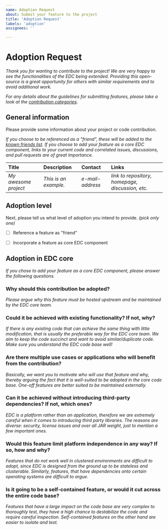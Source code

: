 ```yaml
---
name: Adoption Request
about: Submit your feature to the project
title: 'Adoption Request'
labels: 'adoption'
assignees: ''

---
```


# Adoption Request

_Thank you for wanting to contribute to the project! We are very happy to see the functionalities of the EDC being extended. Providing this open-source is a great opportunity for others with similar requirements and to avoid additional work._

_For any details about the guidelines for submitting features, please take a look at the [contribution categories](https://github.com/eclipse-edc/Connector/blob/main/contribution_categories.md)._


## General information

Please provide some information about your project or code contribution. 

_If you choose to be referenced as a "friend", these will be added to the [known friends list](https://github.com/eclipse-edc/Connector/blob/main/known_friends.md)._
_If you choose to add your feature as a core EDC component, links to your current code and correlated issues, discussions, and pull requests are of great importance._

| Title | Description | Contact | Links
| :--- | :--- | :--- | :---
| _My awesome project_ | _This is an example._ | _e-mail-address_ | _link to repository, homepage, discussion, etc._


## Adoption level

Next, please tell us what level of adoption you intend to provide. _(pick only one)_

- [ ] Reference a feature as "friend"
- [ ] Incorporate a feature as core EDC component



## Adoption in EDC core

_If you chose to add your feature as a core EDC component, please answer the following questions._

### Why should this contribution be adopted?
_Please argue why this feature must be hosted upstream and be maintained by the EDC core team._

### Could it be achieved with existing functionality? If not, why?
_If there is any existing code that can achieve the same thing with little modification, that is usually the preferable way for the EDC core team. We aim to keep the code succinct and want to avoid similar/duplicate code. Make sure you understand the EDC code base well!_

### Are there multiple use cases or applications who will benefit from the contribution?
_Basically, we want you to motivate who will use that feature and why, thereby arguing the fact that it is well-suited to be adopted in the core code base. One-off features are better suited to be maintained externally._

### Can it be achieved without introducing third-party dependencies? If not, which ones?
_EDC is a platform rather than an application, therefore we are extremely careful when it comes to introducing third party libraries. The reasons are diverse: security, license issues and over all JAR weight, just to mention a few important ones._

### Would this feature limit platform independence in any way? If so, how and why?
_Features that do not work well in clustered environments are difficult to adopt, since EDC is designed from the ground up to be stateless and clusterable. Similarly, features, that have dependencies onto certain operating systems are difficult to argue._

### Is it going to be a self-contained feature, or would it cut across the entire code base?
_Features that have a large impact on the code base are very complex to thoroughly test, they have a high chance to destabilize the code and require careful inspection. Self-contained features on the other hand are easier to isolate and test._

